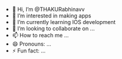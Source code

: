 - 👋 Hi, I’m @THAKURabhinavv
- 👀 I’m interested in making apps
- 🌱 I’m currently learning IOS development 
- 💞️ I’m looking to collaborate on ...
- 📫 How to reach me ...
- 😄 Pronouns: ...
- ⚡ Fun fact: ...

<!---
THAKURabhinavv/THAKURabhinavv is a ✨ special ✨ repository because its `README.md` (this file) appears on your GitHub profile.
You can click the Preview link to take a look at your changes.
--->
